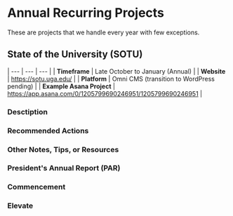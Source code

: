 # Annual Recurring Projects

These are projects that we handle every year with few exceptions.

## State of the University (SOTU)
| --- | --- | --- |
| **Timeframe** | Late October to January (Annual) |
| **Website** | https://sotu.uga.edu/ |
| **Platform** | Omni CMS (transition to WordPress pending) |
| **Example Asana Project** | https://app.asana.com/0/1205799690246951/1205799690246951 |

### Desctiption
### Recommended Actions
### Other Notes, Tips, or Resources

### President's Annual Report (PAR)

### Commencement

### Elevate
